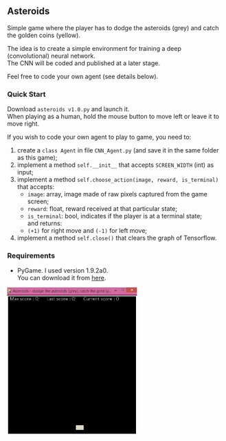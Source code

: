 ## Asteroids
Simple game where the player has to dodge the asteroids (grey) and catch the golden coins (yellow). 

The idea is to create a simple environment for training a deep (convolutional) neural network.  
The CNN will be coded and published at a later stage.

Feel free to code your own agent (see details below).

### Quick Start
Download `asteroids v1.0.py` and launch it.  
When playing as a human, hold the mouse button to move left or leave it to move right.

If you wish to code your own agent to play to game, you need to:  
1) create a `class Agent` in file `CNN_Agent.py` (and save it in the same folder as this game);  
2) implement a method `self.__init__`  that accepts `SCREEN_WIDTH` (int) as input;  
3) implement a method `self.choose_action(image, reward, is_terminal)`  
that accepts:  
    - `image`: array, image made of raw pixels captured from the game screen;  
    - `reward`: float, reward received at that particular state;  
    - `is_terminal`: bool, indicates if the player is at a terminal state;  
and returns:  
    - `(+1)` for right move and `(-1)` for left move;  
4) implement a method `self.close()` that clears the graph of Tensorflow.  

### Requirements
* PyGame. I used version 1.9.2a0.  
You can download it from [here][1].  

<img src="Animation.gif" width="60%" />


[1]: http://www.pygame.org/download.shtml
